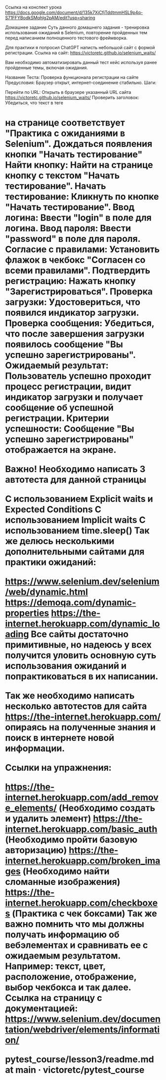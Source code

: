 Ссылка на конспект урока
https://docs.google.com/document/d/135k7XjCfjTddtmmHSL9p4q-S71FFYBodkSMqhlg2pAM/edit?usp=sharing

Домашнее задание
Суть данного домашнего задания - тренировка использования ожиданий в Selenium, повторение пройденных тем перед написанием полноценного тестового фреймворка.

Для практики я попросил ChatGPT написть небольшой сайт с формой регистрации. Ссылка на сайт: https://victoretc.github.io/selenium_waits/

Вам необходимо автоматизировать данный тест кейс используя ранее пройденные темы, включая ожидания.

Название Теста: Проверка функционала регистрации на сайте
Предусловия: Браузер открыт, интернет-соединение стабильно. Шаги:

  Перейти по URL: Открыть в браузере указанный URL сайта https://victoretc.github.io/selenium_waits/ 
  Проверить заголовок: Убедиться, что текст в теге <h1> на странице соответствует "Практика с ожиданиями в Selenium".
Дождаться появления кнопки "Начать тестирование" 
  Найти кнопку: Найти на странице кнопку с текстом "Начать тестирование".
  Начать тестирование: Кликнуть по кнопке "Начать тестирование".
  Ввод логина: Ввести "login" в поле для логина.
  Ввод пароля: Ввести "password" в поле для пароля.
  Согласие с правилами: Установить флажок в чекбокс "Согласен со всеми правилами".
  Подтвердить регистрацию: Нажать кнопку "Зарегистрироваться".
  Проверка загрузки: Удостовериться, что появился индикатор загрузки.
  Проверка сообщения: Убедиться, что после завершения загрузки появилось сообщение "Вы успешно зарегистрированы".
Ожидаемый результат: Пользователь успешно проходит процесс регистрации, видит индикатор загрузки и получает сообщение об успешной регистрации. Критерии успешности: Сообщение "Вы успешно зарегистрированы" отображается на экране.

Важно!
Необходимо написать 3 автотеста для данной страницы

С использованием Explicit waits и Expected Conditions
С использованием Implicit waits
С использованием time.sleep()
Так же делюсь несколькими дополнительными сайтами для практики ожиданий:

https://www.selenium.dev/selenium/web/dynamic.html
https://demoqa.com/dynamic-properties
https://the-internet.herokuapp.com/dynamic_loading
Все сайты достаточно примитивные, но надеюсь у всех получится уловить основную суть использования ожиданий и попрактиковаться в их написании.

Так же необходимо написать несколько автотестов для сайта https://the-internet.herokuapp.com/ опираясь на полученные знания и поиск в интернете новой информации.

Ссылки на упражнения:

https://the-internet.herokuapp.com/add_remove_elements/ (Необходимо создать и удалить элемент)
https://the-internet.herokuapp.com/basic_auth (Необходимо пройти базовую авторизацию)
https://the-internet.herokuapp.com/broken_images (Необходимо найти сломанные изображения)
https://the-internet.herokuapp.com/checkboxes (Практика с чек боксами)
Так же важно помнить что мы должны получать информацию об вебэлементах и сравнивать ее с ожидаемым результатом. Например: текст, цвет, расположение, отображение, выбор чекбокса и так далее. Ссылка на страницу с документацией: https://www.selenium.dev/documentation/webdriver/elements/information/

pytest_course/lesson3/readme.md at main · victoretc/pytest_course